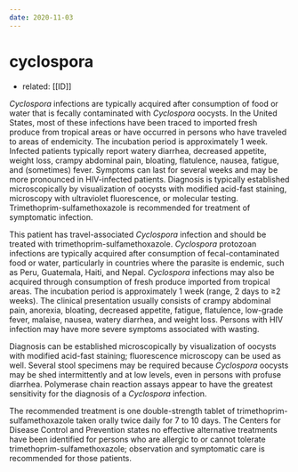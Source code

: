 ```yaml
---
date: 2020-11-03
---
```


# cyclospora

- related: [[ID]]

_Cyclospora_ infections are typically acquired after consumption of food or water that is fecally contaminated with _Cyclospora_ oocysts. In the United States, most of these infections have been traced to imported fresh produce from tropical areas or have occurred in persons who have traveled to areas of endemicity. The incubation period is approximately 1 week. Infected patients typically report watery diarrhea, decreased appetite, weight loss, crampy abdominal pain, bloating, flatulence, nausea, fatigue, and (sometimes) fever. Symptoms can last for several weeks and may be more pronounced in HIV-infected patients. Diagnosis is typically established microscopically by visualization of oocysts with modified acid-fast staining, microscopy with ultraviolet fluorescence, or molecular testing. Trimethoprim-sulfamethoxazole is recommended for treatment of symptomatic infection.

This patient has travel-associated _Cyclospora_ infection and should be treated with trimethoprim-sulfamethoxazole. _Cyclospora_ protozoan infections are typically acquired after consumption of fecal-contaminated food or water, particularly in countries where the parasite is endemic, such as Peru, Guatemala, Haiti, and Nepal. _Cyclospora_ infections may also be acquired through consumption of fresh produce imported from tropical areas. The incubation period is approximately 1 week (range, 2 days to ≥2 weeks). The clinical presentation usually consists of crampy abdominal pain, anorexia, bloating, decreased appetite, fatigue, flatulence, low-grade fever, malaise, nausea, watery diarrhea, and weight loss. Persons with HIV infection may have more severe symptoms associated with wasting.

Diagnosis can be established microscopically by visualization of oocysts with modified acid-fast staining; fluorescence microscopy can be used as well. Several stool specimens may be required because _Cyclospora_ oocysts may be shed intermittently and at low levels, even in persons with profuse diarrhea. Polymerase chain reaction assays appear to have the greatest sensitivity for the diagnosis of a _Cyclospora_ infection.

The recommended treatment is one double-strength tablet of trimethoprim-sulfamethoxazole taken orally twice daily for 7 to 10 days. The Centers for Disease Control and Prevention states no effective alternative treatments have been identified for persons who are allergic to or cannot tolerate trimethoprim-sulfamethoxazole; observation and symptomatic care is recommended for those patients.
